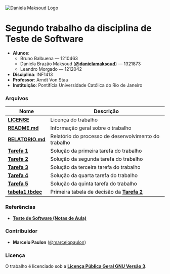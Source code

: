 ![Daniela Maksoud Logo](http://sempregatas.com.br/imagens/Logo.png)

# Segundo trabalho da disciplina de Teste de Software #
- **Alunos**: 
  * Bruno Balbuena — 1210463
  * Daniela Brazão Maksoud (**[@danielamaksoud](https://github.com/danielamaksoud)**) — 1321873
  * Leandro Morgado — 1212042
- **Disciplina**: INF1413
- **Professor**: Arndt Von Staa
- **Instituição**: Pontifícia Universidade Católica do Rio de Janeiro

### Arquivos ###

Nome | Descrição
------------ | -------------
**[LICENSE](https://github.com/danielamaksoud/INF1413-T2/blob/master/Documenta%C3%A7%C3%A3o/LICENSE)** | Licença do trabalho
**[README.md](https://github.com/danielamaksoud/INF1413-T2/blob/master/README.md)** | Informação geral sobre o trabalho
**[RELATORIO.md](https://github.com/danielamaksoud/INF1413-T2/blob/master/Documenta%C3%A7%C3%A3o/RELATORIO.md)** | Relatório do processo de desenvolvimento do trabalho
**[Tarefa 1](https://github.com/danielamaksoud/INF1413-T2/blob/master/Tarefas/Tarefa1.doc)** | Solução da primeira tarefa do trabalho
**[Tarefa 2](https://github.com/danielamaksoud/INF1413-T2/blob/master/Tarefas/Tarefa2.doc)** | Solução da segunda tarefa do trabalho
**[Tarefa 3](https://github.com/danielamaksoud/INF1413-T2/blob/master/Tarefas/Tarefa3.doc)** | Solução da terceira tarefa do trabalho
**[Tarefa 4](https://github.com/danielamaksoud/INF1413-T2/blob/master/Tarefas/Tarefa4.doc)** | Solução da quarta tarefa do trabalho
**[Tarefa 5](https://github.com/danielamaksoud/INF1413-T2/blob/master/Tarefas/Tarefa5.doc)** | Solução da quinta tarefa do trabalho
**[tabela1.tbdec](https://github.com/danielamaksoud/INF1413-T2/blob/master/Tabelas%20de%20Decis%C3%A3o/tabela1.tbdec)** | Primeira tabela de decisão da **[Tarefa 2](https://github.com/danielamaksoud/INF1413-T2/blob/master/Tarefas/Tarefa2.doc)**


### Referências ###
- **[Teste de Software (Notas de Aula)](http://www.inf.puc-rio.br/~inf1413/)**

### Contribuidor ###
- **Marcelo Paulon** ([@marcelopaulon](https://github.com/marcelopaulon))

### Licença ###
O trabalho é licenciado sob a **[Licença Pública Geral GNU Versão 3](http://www.gnu.org/licenses/gpl-3.0.html)**.


